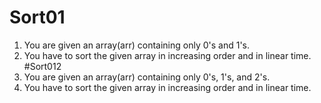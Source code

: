 # Sort01
1. You are given an array(arr) containing only 0's and 1's.
2. You have to sort the given array in increasing order and in linear time.
#Sort012
1. You are given an array(arr) containing only 0's, 1's, and 2's.
2. You have to sort the given array in increasing order and in linear time.
